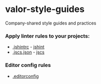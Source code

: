 valor-style-guides
=================

Company-shared style guides and practices

### Apply linter rules to your projects:
* [.jshintrc](https://github.com/valor-software/valor-style-guides/blob/master/.jshintrc) - [jshint](http://jshint.com/docs/)
* [.jscs.json](https://github.com/valor-software/valor-style-guides/blob/master/.jscs.json) - [jscs](http://jscs.info/rules.html)

### Editor config rules
* [.editorconfig](https://github.com/valor-software/valor-style-guides/blob/master/.editorconfig)

